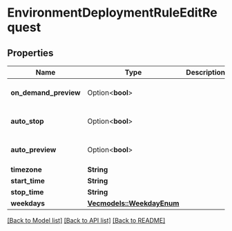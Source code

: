 # EnvironmentDeploymentRuleEditRequest

## Properties

Name | Type | Description | Notes
------------ | ------------- | ------------- | -------------
**on_demand_preview** | Option<**bool**> |  | [optional][default to false]
**auto_stop** | Option<**bool**> |  | [optional][default to false]
**auto_preview** | Option<**bool**> |  | [optional][default to false]
**timezone** | **String** |  | 
**start_time** | **String** |  | 
**stop_time** | **String** |  | 
**weekdays** | [**Vec<models::WeekdayEnum>**](WeekdayEnum.md) |  | 

[[Back to Model list]](../README.md#documentation-for-models) [[Back to API list]](../README.md#documentation-for-api-endpoints) [[Back to README]](../README.md)


